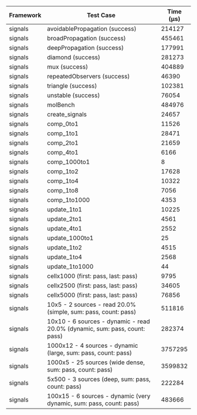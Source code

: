 | Framework | Test Case | Time (μs) |
| --- | --- | --- |
| signals | avoidablePropagation (success) | 214127 |
| signals | broadPropagation (success) | 455461 |
| signals | deepPropagation (success) | 177991 |
| signals | diamond (success) | 281273 |
| signals | mux (success) | 404889 |
| signals | repeatedObservers (success) | 46390 |
| signals | triangle (success) | 102381 |
| signals | unstable (success) | 76054 |
| signals | molBench | 484976 |
| signals | create_signals | 24657 |
| signals | comp_0to1 | 11526 |
| signals | comp_1to1 | 28471 |
| signals | comp_2to1 | 21659 |
| signals | comp_4to1 | 6166 |
| signals | comp_1000to1 | 8 |
| signals | comp_1to2 | 17628 |
| signals | comp_1to4 | 10322 |
| signals | comp_1to8 | 7056 |
| signals | comp_1to1000 | 4353 |
| signals | update_1to1 | 10225 |
| signals | update_2to1 | 4561 |
| signals | update_4to1 | 2552 |
| signals | update_1000to1 | 25 |
| signals | update_1to2 | 4515 |
| signals | update_1to4 | 2568 |
| signals | update_1to1000 | 44 |
| signals | cellx1000 (first: pass, last: pass) | 9795 |
| signals | cellx2500 (first: pass, last: pass) | 34605 |
| signals | cellx5000 (first: pass, last: pass) | 76856 |
| signals | 10x5 - 2 sources - read 20.0% (simple, sum: pass, count: pass) | 511816 |
| signals | 10x10 - 6 sources - dynamic - read 20.0% (dynamic, sum: pass, count: pass) | 282374 |
| signals | 1000x12 - 4 sources - dynamic (large, sum: pass, count: pass) | 3757295 |
| signals | 1000x5 - 25 sources (wide dense, sum: pass, count: pass) | 3599832 |
| signals | 5x500 - 3 sources (deep, sum: pass, count: pass) | 222284 |
| signals | 100x15 - 6 sources - dynamic (very dynamic, sum: pass, count: pass) | 483666 |
